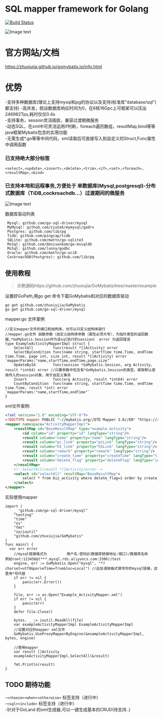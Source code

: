 # SQL mapper framework for Golang
[![Build Status](https://travis-ci.com/zhuxiujia/GoMybatis.svg?branch=master)](https://travis-ci.com/zhuxiujia/GoMybatis)

![Image text](https://zhuxiujia.github.io/gomybatis.io/assets/vuetify.png)
# 官方网站/文档
https://zhuxiujia.github.io/gomybatis.io/info.html
# 优势
-支持多种数据库(理论上支持mysql和pg的协议以及支持(标准库"database/sql")都支持)
-高并发，假设数据库响应时间为0，在6核16Gpc上可框架可以压出 246982Tps,耗时仅仅0.4s<br>
-支持事务，session灵活插拔，兼容过渡期微服务<br>
-动态SQL，在xml中可灵活运用if判断，foreach遍历数组，resultMap,bind等等java框架Mybatis包含的实用功能<br>
-无需生成*.go等等中间代码，xml读取后可直接写入到自定义的Struct,Func属性中调用函数<br>
### 已支持绝大部分标签
`<select>,<update>,<insert>,<delete>,<trim>,<if>,<set>,<foreach>,<resultMap>,<bind>`
### 已支持本地和远程事务,方便处于 单数据库(Mysql,postgresql)-分布式数据库（TiDB,cockroachdb...）过渡期间的微服务
![Image text](https://zhuxiujia.github.io/gomybatis.io/assets/tx.png)


数据库驱动列表
```
 Mysql: github.com/go-sql-driver/mysql
 MyMysql: github.com/ziutek/mymysql/godrv
 Postgres: github.com/lib/pq
 Tidb: github.com/pingcap/tidb
 SQLite: github.com/mattn/go-sqlite3
 MsSql: github.com/denisenkom/go-mssqldb
 MsSql: github.com/lunny/godbc
 Oracle: github.com/mattn/go-oci8
 CockroachDB(Postgres): github.com/lib/pq
 ```
 
## 使用教程

> 示例源码https://github.com/zhuxiujia/GoMybatis/tree/master/example

设置好GoPath,用go get 命令下载GoMybatis和对应的数据库驱动
```
go get github.com/zhuxiujia/GoMybatis
go get github.com/go-sql-driver/mysql
```
mapper.go 文件案例
```
//定义mapper文件的接口和结构体，也可以只定义结构体就行
//mapper.go文件 函数参数（自定义结构体参数（属性必须大写），为指针类型的返回数据,*GoMybatis.Session作为该sql执行的session） error 为返回错误
type ExampleActivityMapperImpl struct {
	SelectAll         func(result *[]Activity) error
	SelectByCondition func(name string, startTime time.Time, endTime time.Time, page int, size int, result *[]Activity) error `mapperParams:"name,startTime,endTime,page,size"`
	UpdateById        func(session *GoMybatis.Session, arg Activity, result *int64) error //只要参数中包含有*GoMybatis.Session的类型，框架默认使用传入的session对象，用于自定义事务
	Insert            func(arg Activity, result *int64) error
	CountByCondition  func(name string, startTime time.Time, endTime time.Time, result *int) error                            `mapperParams:"name,startTime,endTime"`
}
```

xml文件案例:
```xml
<?xml version="1.0" encoding="UTF-8"?>
<!DOCTYPE mapper PUBLIC "-//mybatis.org//DTD Mapper 3.0//EN" "https://raw.githubusercontent.com/zhuxiujia/GoMybatis/master/mybatis-3-mapper.dtd">
<mapper namespace="ActivityMapperImpl">
    <resultMap id="BaseResultMap" type="example.Activity">
        <id column="id" property="id" langType="string"/>
        <result column="name" property="name" langType="string"/>
        <result column="pc_link" property="pcLink" langType="string"/>
        <result column="h5_link" property="h5Link" langType="string"/>
        <result column="remark" property="remark" langType="string"/>
        <result column="create_time" property="createTime" langType="time.Time"/>
        <result column="delete_flag" property="deleteFlag" langType="int"/>
    </resultMap>
    <!--SelectAll(result *[]Activity)error-->
    <select id="selectAll" resultMap="BaseResultMap">
        select * from biz_activity where delete_flag=1 order by create_time desc
    </select>
</mapper>
```
实际使用mapper
```
import (
	_ "github.com/go-sql-driver/mysql"
	"testing"
	"time"
	"os"
	"fmt"
	"io/ioutil"
	"github.com/zhuxiujia/GoMybatis"
)
func main() {
  var err error
  	//mysql链接格式为         用户名:密码@(数据库链接地址:端口)/数据库名称   例如root:123456@(***.mysql.rds.aliyuncs.com:3306)/test
  	engine, err := GoMybatis.Open("mysql", "*?charset=utf8&parseTime=True&loc=Local") //此处请按格式填写你的mysql链接，这里用*号代替
  	if err != nil {
  		panic(err.Error())
  	}
  
  	file, err := os.Open("Example_ActivityMapper.xml")
  	if err != nil {
  		panic(err)
  	}
  	defer file.Close()
  
  	bytes, _ := ioutil.ReadAll(file)
  	var exampleActivityMapperImpl ExampleActivityMapperImpl
  	//设置对应的mapper xml文件
  	GoMybatis.UseProxyMapperByEngine(&exampleActivityMapperImpl, bytes, engine)
  
  	//使用mapper
  	var result []Activity
  	exampleActivityMapperImpl.SelectAll(&result)
  
  	fmt.Println(result)
}
```

## TODO 期待功能
-`<choose><when><otherwise>` 标签支持（进行中）</br>
-`<sql><include>` 标签支持（进行中）</br>
-针对于GoLand 的xml生成器,可以一键生成基本的CRUD(待支持..)</br>

